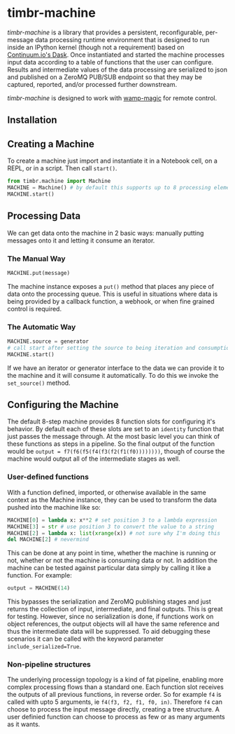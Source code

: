 # timbr-machine

_timbr-machine_ is a library that provides a persistent, reconfigurable, per-message data processing runtime environment that is designed to run inside an IPython kernel (though not a requirement) based on [Continuum.io's Dask]().  Once instantiated and started the machine processes input data according to a table of functions that the user can configure.  Results and intermediate values of the data processing are serialized to json and published on a ZeroMQ PUB/SUB endpoint so that they may be captured, reported, and/or processed further downstream.

_timbr-machine_ is designed to work with [wamp-magic](https://bitbucket.com/timbr-io/wamp-magic) for remote control. 

## Installation

## Creating a Machine

To create a machine just import and instantiate it in a Notebook cell, on a REPL, or in a script.  Then call `start()`.

```Python
from timbr.machine import Machine
MACHINE = Machine() # by default this supports up to 8 processing elements
MACHINE.start()
```

## Processing Data

We can get data onto the machine in 2 basic ways: manually putting messages onto it and letting it consume an iterator.

### The Manual Way

```Python
MACHINE.put(message)
```

The machine instance exposes a `put()` method that places any piece of data onto the processing queue.  This is useful in situations where data is being provided by a callback function, a webhook, or when fine grained control is required.

### The Automatic Way

```Python
MACHINE.source = generator
# call start after setting the source to being iteration and consumption
MACHINE.start()
```

If we have an iterator or generator interface to the data we can provide it to the machine and it will consume it automatically.  To do this we invoke the `set_source()` method.

## Configuring the Machine

The default 8-step machine provides 8 function slots for configuring it's behavior.  By default each of these slots are set to an `identity` function that just passes the message through.  At the most basic level you can think of these functions as steps in a pipeline.  So the final output of the function would be `output = f7(f6(f5(f4(f3(f2(f1(f0))))))))`, though of course the machine would output all of the intermediate stages as well.

### User-defined functions

With a function defined, imported, or otherwise available in the same context as the Machine instance, they can be used to transform the data pushed into the machine like so:

```Python
MACHINE[0] = lambda x: x**2 # set position 3 to a lambda expression
MACHINE[3] = str # use position 3 to convert the value to a string
MACHINE[2] = lambda x: list(xrange(x)) # not sure why I'm doing this
del MACHINE[2] # nevermind

```

This can be done at any point in time, whether the machine is running or not, whether or not the machine is consuming data or not.  In addition the machine can be tested against particular data simply by calling it like a function.  For example:

```Python
output = MACHINE(14)
```

This bypasses the serialization and ZeroMQ publishing stages and just returns the collection of input, intermediate, and final outputs.  This is great for testing.  However, since no serialization is done, if functions work on object references, the output objects will all have the same reference and thus the intermediate data will be suppressed.  To aid debugging these scenarios it can be called with the keyword parameter `include_serialized=True`.

### Non-pipeline structures

The underlying processign topology is a kind of fat pipeline, enabling more complex processing flows than a standard one.  Each function slot receives the outputs of all previous functions, in reverse order.  So for example `f4` is called with upto 5 arguments, ie `f4(f3, f2, f1, f0, in)`.  Therefore `f4` can choose to process the input message directly, creating a tree structure.  A user definied function can choose to process as few or as many arguments as it wants.
